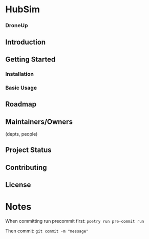 # HubSim
### DroneUp

## Introduction

## Getting Started

### Installation
### Basic Usage

## Roadmap

## Maintainers/Owners
(depts, people)

## Project Status

## Contributing

## License







# Notes
When committing run precommit first: `poetry run pre-commit run`

Then commit: `git commit -m "message"`

